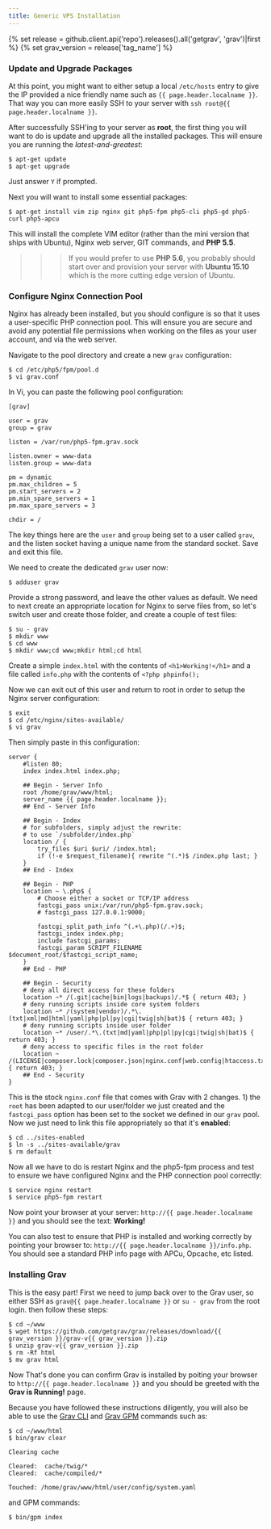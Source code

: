 ```yaml
---
title: Generic VPS Installation
---
```


{% set release = github.client.api('repo').releases().all('getgrav', 'grav')|first %}
{% set grav_version = release['tag_name'] %}

### Update and Upgrade Packages

At this point, you might want to either setup a local `/etc/hosts` entry to give the IP provided a nice friendly name such as `{{ page.header.localname }}`.  That way you can more easily SSH to your server with `ssh root@{{ page.header.localname }}`.

After successfully SSH'ing to your server as **root**, the first thing you will want to do is update and upgrade all the installed packages.  This will ensure you are running the _latest-and-greatest_:

```
$ apt-get update
$ apt-get upgrade
```

Just answer `Y` if prompted.

Next you will want to install some essential packages:

```
$ apt-get install vim zip nginx git php5-fpm php5-cli php5-gd php5-curl php5-apcu
```

This will install the complete VIM editor (rather than the mini version that ships with Ubuntu), Nginx web server, GIT commands, and **PHP 5.5**.

>>> If you would prefer to use **PHP 5.6**, you probably should start over and provision your server with **Ubuntu 15.10** which is the more cutting edge version of Ubuntu.

### Configure Nginx Connection Pool

Nginx has already been installed, but you should configure is so that it uses a user-specific PHP connection pool.  This will ensure you are secure and avoid any potential file permissions when working on the files as your user account, and via the web server.

Navigate to the pool directory and create a new `grav` configuration:

```
$ cd /etc/php5/fpm/pool.d
$ vi grav.conf
```

In Vi, you can paste the following pool configuration:

```
[grav]

user = grav
group = grav

listen = /var/run/php5-fpm.grav.sock

listen.owner = www-data
listen.group = www-data

pm = dynamic
pm.max_children = 5
pm.start_servers = 2
pm.min_spare_servers = 1
pm.max_spare_servers = 3

chdir = /
```

The key things here are the `user` and `group` being set to a user called `grav`, and the listen socket having a unique name from the standard socket.  Save and exit this file.

We need to create the dedicated `grav` user now:

```
$ adduser grav
```

Provide a strong password, and leave the other values as default. We need to next create an appropriate location for Nginx to serve files from, so let's switch user and create those folder, and create a couple of test files:

```
$ su - grav
$ mkdir www
$ cd www
$ mkdir www;cd www;mkdir html;cd html
```

Create a simple `index.html` with the contents of `<h1>Working!</h1>` and a file called `info.php` with the contents of `<?php phpinfo();`

Now we can exit out of this user and return to root in order to setup the Nginx server configuration:

```
$ exit
$ cd /etc/nginx/sites-available/
$ vi grav
```

Then simply paste in this configuration:

```
server {
    #listen 80;
    index index.html index.php;

    ## Begin - Server Info
    root /home/grav/www/html;
    server_name {{ page.header.localname }};
    ## End - Server Info

    ## Begin - Index
    # for subfolders, simply adjust the rewrite:
    # to use `/subfolder/index.php`
    location / {
        try_files $uri $uri/ /index.html;
        if (!-e $request_filename){ rewrite ^(.*)$ /index.php last; }
    }
    ## End - Index

    ## Begin - PHP
    location ~ \.php$ {
        # Choose either a socket or TCP/IP address
        fastcgi_pass unix:/var/run/php5-fpm.grav.sock;
        # fastcgi_pass 127.0.0.1:9000;

        fastcgi_split_path_info ^(.+\.php)(/.+)$;
        fastcgi_index index.php;
        include fastcgi_params;
        fastcgi_param SCRIPT_FILENAME $document_root/$fastcgi_script_name;
    }
    ## End - PHP

    ## Begin - Security
    # deny all direct access for these folders
    location ~* /(.git|cache|bin|logs|backups)/.*$ { return 403; }
    # deny running scripts inside core system folders
    location ~* /(system|vendor)/.*\.(txt|xml|md|html|yaml|php|pl|py|cgi|twig|sh|bat)$ { return 403; }
    # deny running scripts inside user folder
    location ~* /user/.*\.(txt|md|yaml|php|pl|py|cgi|twig|sh|bat)$ { return 403; }
    # deny access to specific files in the root folder
    location ~ /(LICENSE|composer.lock|composer.json|nginx.conf|web.config|htaccess.txt|\.htaccess) { return 403; }
    ## End - Security
}
```

This is the stock `nginx.conf` file that comes with Grav with 2 changes. 1) the `root` has been adapted to our user/folder we just created and the `fastcgi_pass` option has been set to the socket we defined in our `grav` pool. Now we just need to link this file appropriately so that it's **enabled**:

```
$ cd ../sites-enabled
$ ln -s ../sites-available/grav
$ rm default
```

Now all we have to do is restart Nginx and the php5-fpm process and test to ensure we have configured Nginx and the PHP connection pool correctly:

```
$ service nginx restart
$ service php5-fpm restart
```

Now point your browser at your server: `http://{{ page.header.localname }}` and you should see the text: **Working!**

You can also test to ensure that PHP is installed and working correctly by pointing your browser to: `http://{{ page.header.localname }}/info.php`.  You should see a standard PHP info page with APCu, Opcache, etc listed.

### Installing Grav

This is the easy part!  First we need to jump back over to the Grav user, so either SSH as `grav@{{ page.header.localname }}` or `su - grav` from the root login. then follow these steps:

```
$ cd ~/www
$ wget https://github.com/getgrav/grav/releases/download/{{ grav_version }}/grav-v{{ grav_version }}.zip
$ unzip grav-v{{ grav_version }}.zip
$ rm -Rf html
$ mv grav html
```

Now That's done you can confirm Grav is installed by poiting your browser to `http://{{ page.header.localname }}` and you should be greeted with the **Grav is Running!** page.

Because you have followed these instructions diligently, you will also be able to use the [Grav CLI](../../advanced/grav-cli) and [Grav GPM](../../advanced/grav-gpm) commands such as:

```
$ cd ~/www/html
$ bin/grav clear

Clearing cache

Cleared:  cache/twig/*
Cleared:  cache/compiled/*

Touched: /home/grav/www/html/user/config/system.yaml
```

and GPM commands:

```
$ bin/gpm index
```
